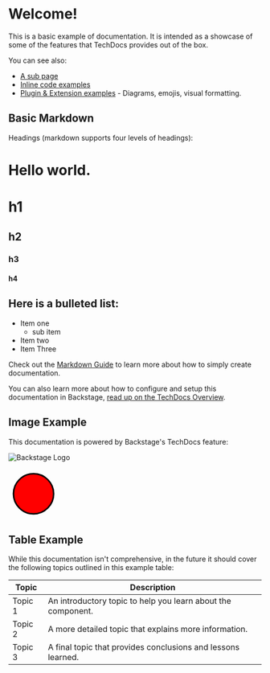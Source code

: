 # Welcome!

This is a basic example of documentation. It is intended as a showcase of some of the
features that TechDocs provides out of the box.

You can see also:

- [A sub page](sub-page.md)
- [Inline code examples](code/code-sample.md)
- [Plugin & Extension examples](extensions.md) - Diagrams, emojis, visual formatting.

## Basic Markdown

Headings (markdown supports four levels of headings):

# Hello world.

# h1

## h2

### h3

#### h4


## Here is a bulleted list:

- Item one
  - sub item
- Item two
- Item Three

Check out the [Markdown Guide](https://www.markdownguide.org/) to learn more about how to
simply create documentation.

You can also learn more about how to configure and setup this documentation in Backstage,
[read up on the TechDocs Overview](https://backstage.io/docs/features/techdocs/techdocs-overview).

## Image Example

This documentation is powered by Backstage's TechDocs feature:

![Backstage Logo](images/backstage-logo-cncf.svg)

![svg image](data:image/svg+xml,%3Csvg%20xmlns%3D%22http%3A//www.w3.org/2000/svg%22%20width%3D%22100%22%20height%3D%22100%22%20viewBox%3D%220%200%20100%20100%22%3E%3Ccircle%20cx%3D%2250%22%20cy%3D%2250%22%20r%3D%2240%22%20stroke%3D%22black%22%20stroke-width%3D%223%22%20fill%3D%22red%22%20/%3E%3C/svg%3E%0A)

## Table Example

While this documentation isn't comprehensive, in the future it should cover the following
topics outlined in this example table:

| Topic   | Description                                                  |
| ------- | ------------------------------------------------------------ |
| Topic 1 | An introductory topic to help you learn about the component. |
| Topic 2 | A more detailed topic that explains more information.        |
| Topic 3 | A final topic that provides conclusions and lessons learned. |

